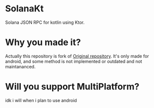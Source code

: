 # SolanaKt
Solana JSON RPC for kotlin using Ktor.

# Why you made it?
Actually this repository is fork of [Original repository](https://github.com/metaplex-foundation/SolanaKT).
It's only made for android, and some method is not implemented or outdated and not maintananced.

# Will you support MultiPlatform?
idk
i will when i plan to use android
